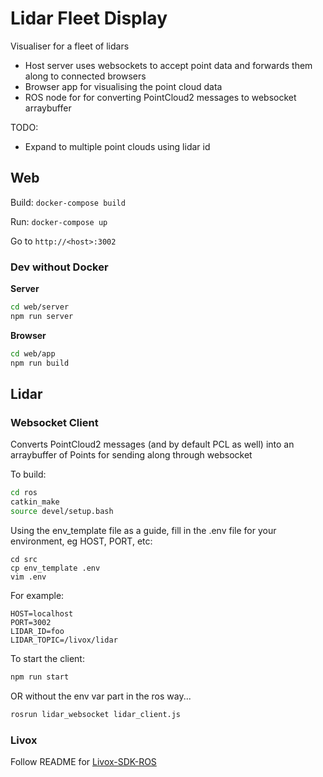 # Lidar Fleet Display

Visualiser for a fleet of lidars

- Host server uses websockets to accept point data and forwards them along to connected browsers
- Browser app for visualising the point cloud data 
- ROS node for for converting PointCloud2 messages to websocket arraybuffer

TODO: 
- Expand to multiple point clouds using lidar id

## Web

Build: `docker-compose build`

Run: `docker-compose up`

Go to `http://<host>:3002`

### Dev without Docker

**Server**

```bash
cd web/server
npm run server
```

**Browser**

```bash
cd web/app
npm run build
```

## Lidar

### Websocket Client

Converts PointCloud2 messages (and by default PCL as well) into an arraybuffer of Points for sending along through websocket

To build:

```bash
cd ros
catkin_make
source devel/setup.bash
```

Using the env_template file as a guide, fill in the .env file for your environment, eg HOST, PORT, etc:
```
cd src
cp env_template .env
vim .env
```

For example:
```
HOST=localhost
PORT=3002
LIDAR_ID=foo
LIDAR_TOPIC=/livox/lidar
```

To start the client: 
```bash
npm run start
```
OR without the env var part in the ros way...
```bash
rosrun lidar_websocket lidar_client.js
```

### Livox

Follow README for [Livox-SDK-ROS](https://github.com/Livox-SDK/Livox-SDK-ROS)

